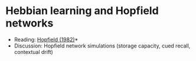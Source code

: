 # Hebbian learning and Hopfield networks

  - Reading: [Hopfield (1982)](https://www.pnas.org/doi/abs/10.1073/pnas.79.8.2554)*
  - Discussion: Hopfield network simulations (storage capacity, cued recall, contextual drift)
